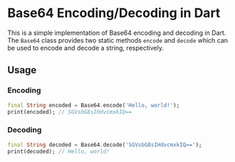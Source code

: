 # Base64 Encoding/Decoding in Dart

This is a simple implementation of Base64 encoding and decoding in Dart. The `Base64` class provides two static methods `encode` and `decode` which can be used to encode and decode a string, respectively.

## Usage

### Encoding

```dart
final String encoded = Base64.encode('Hello, world!');
print(encoded); // SGVsbG8sIHdvcmxkIQ==
```

### Decoding

```dart
final String decoded = Base64.decode('SGVsbG8sIHdvcmxkIQ==');
print(decoded); // Hello, world!
```

